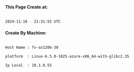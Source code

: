 
   
#### This Page Create at:

```bash

2024-11-18 - 21:31:55 UTC

```

#### Create By Machine:

```bash

Host Name : fv-az1206-38

platform  : Linux-6.5.0-1025-azure-x86_64-with-glibc2.35

Ip Local  : 10.1.0.55

```

